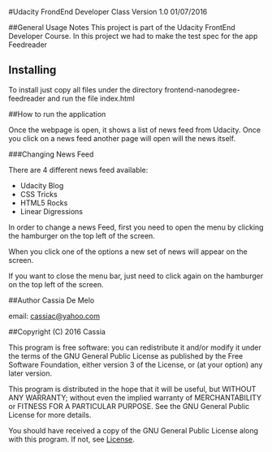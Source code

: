 #Udacity FrondEnd Developer Class
Version 1.0 01/07/2016


##General Usage Notes
This project is part of the Udacity FrontEnd Developer Course. In this project we had to make the test spec
for the app Feedreader

## Installing
To install just copy all files under the directory frontend-nanodegree-feedreader and run the file index.html

##How to run the application

Once the webpage is open, it shows a list of news feed from Udacity. Once you click on a news feed another page will open
will the news itself.

###Changing News Feed

There are 4 different news feed available:

- Udacity Blog
- CSS Tricks
- HTML5 Rocks
- Linear Digressions

In order to change a news Feed, first you need to open the menu by clicking the hamburger on the top left of the screen.

When you click one of the options a new set of news will appear on the screen.

If you want to close the menu bar, just need to click again on the hamburger on the top left of the screen.


##Author
Cassia De Melo

email: cassiac@yahoo.com

##Copyright (C) 2016 Cassia

This program is free software: you can redistribute it and/or modify
it under the terms of the GNU General Public License as published by
the Free Software Foundation, either version 3 of the License, or
(at your option) any later version.

This program is distributed in the hope that it will be useful,
but WITHOUT ANY WARRANTY; without even the implied warranty of
MERCHANTABILITY or FITNESS FOR A PARTICULAR PURPOSE.  See the
GNU General Public License for more details.

You should have received a copy of the GNU General Public License
along with this program.  If not, see [License](http://www.gnu.org/licenses/).

